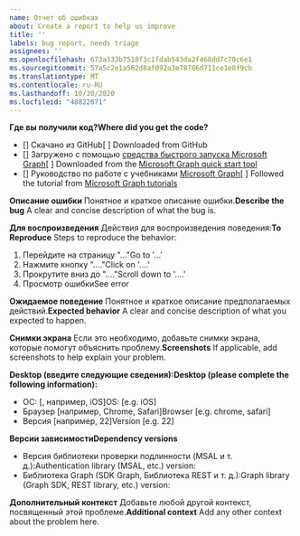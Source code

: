 ```yaml
---
name: Отчет об ошибках
about: Create a report to help us improve
title: ''
labels: bug report, needs triage
assignees: ''
ms.openlocfilehash: 673a333b7518f3c1fdab543da2f468dd7c70c6e1
ms.sourcegitcommit: 57a5c2e1a562d8af092a3e78786d711ce1e8f9cb
ms.translationtype: MT
ms.contentlocale: ru-RU
ms.lasthandoff: 10/30/2020
ms.locfileid: "48822671"
---
```

<span data-ttu-id="370f7-102">**Где вы получили код?**</span><span class="sxs-lookup"><span data-stu-id="370f7-102">**Where did you get the code?**</span></span>

- <span data-ttu-id="370f7-103">[] Скачано из GitHub</span><span class="sxs-lookup"><span data-stu-id="370f7-103">[ ] Downloaded from GitHub</span></span>
- <span data-ttu-id="370f7-104">[] Загружено с помощью [средства быстрого запуска Microsoft Graph](https://developer.microsoft.com/graph/quick-start)</span><span class="sxs-lookup"><span data-stu-id="370f7-104">[ ] Downloaded from the [Microsoft Graph quick start tool](https://developer.microsoft.com/graph/quick-start)</span></span>
- <span data-ttu-id="370f7-105">[] Руководство по работе с учебниками [Microsoft Graph](https://docs.microsoft.com/graph/tutorials)</span><span class="sxs-lookup"><span data-stu-id="370f7-105">[ ] Followed the tutorial from [Microsoft Graph tutorials](https://docs.microsoft.com/graph/tutorials)</span></span>

<span data-ttu-id="370f7-106">**Описание ошибки** Понятное и краткое описание ошибки.</span><span class="sxs-lookup"><span data-stu-id="370f7-106">**Describe the bug** A clear and concise description of what the bug is.</span></span>

<span data-ttu-id="370f7-107">**Для воспроизведения** Действия для воспроизведения поведения:</span><span class="sxs-lookup"><span data-stu-id="370f7-107">**To Reproduce** Steps to reproduce the behavior:</span></span>

1. <span data-ttu-id="370f7-108">Перейдите на страницу "..."</span><span class="sxs-lookup"><span data-stu-id="370f7-108">Go to '...'</span></span>
2. <span data-ttu-id="370f7-109">Нажмите кнопку "...."</span><span class="sxs-lookup"><span data-stu-id="370f7-109">Click on '....'</span></span>
3. <span data-ttu-id="370f7-110">Прокрутите вниз до "...."</span><span class="sxs-lookup"><span data-stu-id="370f7-110">Scroll down to '....'</span></span>
4. <span data-ttu-id="370f7-111">Просмотр ошибки</span><span class="sxs-lookup"><span data-stu-id="370f7-111">See error</span></span>

<span data-ttu-id="370f7-112">**Ожидаемое поведение** Понятное и краткое описание предполагаемых действий.</span><span class="sxs-lookup"><span data-stu-id="370f7-112">**Expected behavior** A clear and concise description of what you expected to happen.</span></span>

<span data-ttu-id="370f7-113">**Снимки экрана** Если это необходимо, добавьте снимки экрана, которые помогут объяснить проблему.</span><span class="sxs-lookup"><span data-stu-id="370f7-113">**Screenshots** If applicable, add screenshots to help explain your problem.</span></span>

<span data-ttu-id="370f7-114">**Desktop (введите следующие сведения):**</span><span class="sxs-lookup"><span data-stu-id="370f7-114">**Desktop (please complete the following information):**</span></span>

- <span data-ttu-id="370f7-115">ОС: [, например, iOS]</span><span class="sxs-lookup"><span data-stu-id="370f7-115">OS: [e.g. iOS]</span></span>
- <span data-ttu-id="370f7-116">Браузер [например, Chrome, Safari]</span><span class="sxs-lookup"><span data-stu-id="370f7-116">Browser [e.g. chrome, safari]</span></span>
- <span data-ttu-id="370f7-117">Версия [например, 22]</span><span class="sxs-lookup"><span data-stu-id="370f7-117">Version [e.g. 22]</span></span>

<span data-ttu-id="370f7-118">**Версии зависимости**</span><span class="sxs-lookup"><span data-stu-id="370f7-118">**Dependency versions**</span></span>

- <span data-ttu-id="370f7-119">Версия библиотеки проверки подлинности (MSAL и т. д.):</span><span class="sxs-lookup"><span data-stu-id="370f7-119">Authentication library (MSAL, etc.) version:</span></span>
- <span data-ttu-id="370f7-120">Библиотека Graph (SDK Graph, Библиотека REST и т. д.):</span><span class="sxs-lookup"><span data-stu-id="370f7-120">Graph library (Graph SDK, REST library, etc.) version:</span></span>

<span data-ttu-id="370f7-121">**Дополнительный контекст** Добавьте любой другой контекст, посвященный этой проблеме.</span><span class="sxs-lookup"><span data-stu-id="370f7-121">**Additional context** Add any other context about the problem here.</span></span>
